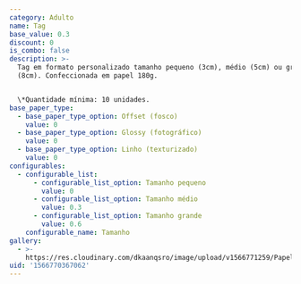 ```yaml
---
category: Adulto
name: Tag
base_value: 0.3
discount: 0
is_combo: false
description: >-
  Tag em formato personalizado tamanho pequeno (3cm), médio (5cm) ou grande
  (8cm). Confeccionada em papel 180g.


  \*Quantidade mínima: 10 unidades.
base_paper_type:
  - base_paper_type_option: Offset (fosco)
    value: 0
  - base_paper_type_option: Glossy (fotográfico)
    value: 0
  - base_paper_type_option: Linho (texturizado)
    value: 0
configurables:
  - configurable_list:
      - configurable_list_option: Tamanho pequeno
        value: 0
      - configurable_list_option: Tamanho médio
        value: 0.3
      - configurable_list_option: Tamanho grande
        value: 0.6
    configurable_name: Tamanho
gallery:
  - >-
    https://res.cloudinary.com/dkaanqsro/image/upload/v1566771259/Papelaria%20adulto/Tag_zba66g.jpg
uid: '1566770367062'
---
```


